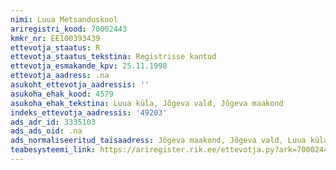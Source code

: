 ```yaml
---
nimi: Luua Metsanduskool
ariregistri_kood: 70002443
kmkr_nr: EE100393439
ettevotja_staatus: R
ettevotja_staatus_tekstina: Registrisse kantud
ettevotja_esmakande_kpv: 25.11.1998
ettevotja_aadress: .na
asukoht_ettevotja_aadressis: ''
asukoha_ehak_kood: 4579
asukoha_ehak_tekstina: Luua küla, Jõgeva vald, Jõgeva maakond
indeks_ettevotja_aadressis: '49203'
ads_adr_id: 3335103
ads_ads_oid: .na
ads_normaliseeritud_taisaadress: Jõgeva maakond, Jõgeva vald, Luua küla
teabesysteemi_link: https://ariregister.rik.ee/ettevotja.py?ark=70002443&ref=rekvisiidid
---
```

